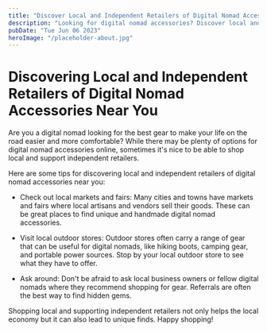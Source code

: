 ```yaml
---
title: "Discover Local and Independent Retailers of Digital Nomad Accessories"
description: "Looking for digital nomad accessories? Discover local and independent retailers of digital nomad accessories near you. Find the perfect gear for your digital nomad lifestyle."
pubDate: "Tue Jun 06 2023"
heroImage: "/placeholder-about.jpg"
---
```


# Discovering Local and Independent Retailers of Digital Nomad Accessories Near You

Are you a digital nomad looking for the best gear to make your life on the road easier and more comfortable? While there may be plenty of options for digital nomad accessories online, sometimes it&#39;s nice to be able to shop local and support independent retailers.

Here are some tips for discovering local and independent retailers of digital nomad accessories near you:

- Check out local markets and fairs: Many cities and towns have markets and fairs where local artisans and vendors sell their goods. These can be great places to find unique and handmade digital nomad accessories.

- Visit local outdoor stores: Outdoor stores often carry a range of gear that can be useful for digital nomads, like hiking boots, camping gear, and portable power sources. Stop by your local outdoor store to see what they have to offer.

- Ask around: Don&#39;t be afraid to ask local business owners or fellow digital nomads where they recommend shopping for gear. Referrals are often the best way to find hidden gems.

Shopping local and supporting independent retailers not only helps the local economy but it can also lead to unique finds. Happy shopping!
